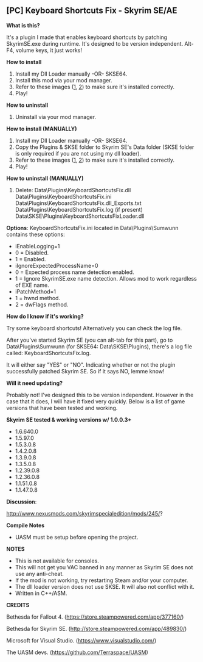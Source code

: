 ## [PC] Keyboard Shortcuts Fix - Skyrim SE/AE

**What is this?**

It's a plugin I made that enables keyboard shortcuts by patching SkyrimSE.exe during runtime. It's designed to be version independent.
Alt-F4, volume keys, it just works!

**How to install**

1. Install my Dll Loader manually -OR- SKSE64.
2. Install this mod via your mod manager.
3. Refer to these images ([1](https://staticdelivery.nexusmods.com/mods/1704/images/3620/3620-1685904986-1236963600.jpeg), [2](https://staticdelivery.nexusmods.com/mods/1704/images/3620/3620-1685904986-1614642548.jpeg)) to make sure it's installed correctly.
4. Play!

**How to uninstall**

1. Uninstall via your mod manager.

**How to install (MANUALLY)**

1. Install my Dll Loader manually -OR- SKSE64.
2. Copy the Plugins & SKSE folder to Skyrim SE's Data folder (SKSE folder is only required if you are not using my dll loader).
3. Refer to these images ([1](https://staticdelivery.nexusmods.com/mods/1704/images/3620/3620-1685904986-1236963600.jpeg), [2](https://staticdelivery.nexusmods.com/mods/1704/images/3620/3620-1685904986-1614642548.jpeg)) to make sure it's installed correctly.
4. Play!

**How to uninstall (MANUALLY)**

1. Delete:
    ﻿Data\Plugins\KeyboardShortcutsFix.dll
    ﻿Data\Plugins\KeyboardShortcutsFix.ini
    ﻿Data\Plugins\KeyboardShortcutsFix.dll_Exports.txt
    ﻿Data\Plugins\KeyboardShortcutsFix.log (if present)
    ﻿Data\SKSE\Plugins\KeyboardShortcutsFixLoader.dll

**Options**:
KeyboardShortcutsFix.ini located in Data\Plugins\Sumwunn contains these options:

- iEnableLogging=1
- 0 = Disabled.
- 1 = Enabled.
- iIgnoreExpectedProcessName=0
- 0 = Expected process name detection enabled.
- 1 = Ignore SkyrimSE.exe name detection. Allows mod to work regardless of EXE name.
- iPatchMethod=1
- 1 = hwnd method.
- 2 = dwFlags method.

**How do I know if it's working?**

Try some keyboard shortcuts! Alternatively you can check the log file.

After you've started Skyrim SE (you can alt-tab for this part), go to Data\Plugins\Sumwunn (for SKSE64: Data\SKSE\Plugins), there's a log file called: KeyboardShortcutsFix.log. 

It will either say "YES" or "NO". Indicating whether or not the plugin successfully patched Skyrim SE. So if it says NO, lemme know!

**Will it need updating?**

Probably not! I've designed this to be version independent.
However in the case that it does, I will have it fixed very quickly.
Below is a list of game versions that have been tested and working.

**Skyrim SE tested & working versions w/ 1.0.0.3+**
- 1.6.640.0
- 1.5.97.0
- 1.5.3.0.8
- 1.4.2.0.8
- 1.3.9.0.8
- 1.3.5.0.8
- 1.2.39.0.8
- 1.2.36.0.8
- 1.1.51.0.8
- 1.1.47.0.8

**Discussion**: 

http://www.nexusmods.com/skyrimspecialedition/mods/245/?

**Compile Notes**

- UASM must be setup before opening the project.

**NOTES**

- This is not available for consoles.
- This will not get you VAC banned in any manner as Skyrim SE does not use any anti-cheat.
- If the mod is not working, try restarting Steam and/or your computer.
- The dll loader version does not use SKSE. It will also not conflict with it.
- Written in C++/ASM.

**CREDITS**

Bethesda for Fallout 4. (https://store.steampowered.com/app/377160/)

Bethesda for Skyrim SE. (http://store.steampowered.com/app/489830/)

Microsoft for Visual Studio. (https://www.visualstudio.com/)

The UASM devs. (https://github.com/Terraspace/UASM)
